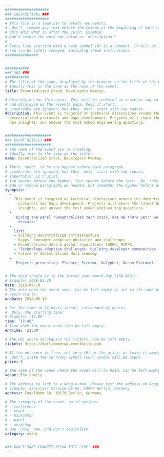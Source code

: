 ```yaml
---
####################
### INSTRUCTIONS ###
####################
# This file is a template to create new events.
# _Don't_ remove any text before the colons at the beginning of each line,
# only edit what is after the colon. Example:
# Don't remove the word nor colon on 'description:'
#
# Every line starting with a hash symbol (#) is a comment. It will be ignored
# and can be safely removed, including these instructions.
###############


###########
### SEO ###
###########
# The title of the page, displayed by the browser on the title of the window.
# Ideally this is the same as the name of the event.
title: Decentralized Stack. Developers Meetup.

# Description for this event. This will be rendered as a <meta> tag in the HTML,
# and displayed on the /events page. Keep it short.
# Linebreaks are ignored, but they _must_ start with two spaces.
description: This event is targeted at technical discussions around the
  decentralized protocols and Dapp development. Projects will share the latest
  dev insights, and answer the most asked engineering questions.


#####################
### EVENT DETAILS ###
#####################
# The name of the event you're creating.
# Ideally this is the same as the title.
name: Decentralized Stack. Developers Meetup.

# There _needs_ to be one hyphen before each paragraph.
# Linebreaks are ignored, but they _must_ start with two spaces.
# Indentation is crucial:
# Two spaces before the hyphen, four spaces before the text. _No_ tabs allowed.
# Add or remove paragraphs as needed, but remember the hyphen before each entry.
synopsis:
  -
    This event is targeted at technical discussions around the decentralized
      protocols and Dapp development. Projects will share the latest dev
      insights, and answer the most asked engineering questions.
  -
    'During the panel "Decentralized tech stack, are we there yet?" we will
      discuss:'
  -
    list:
    - Building decentralized infrastructure
    - Dapps' consumer adoption obstacles and challenges
    - Decentralized data & global regulations (GDPR, HIPPA)
    - 'Technology adoption challenges: building developer communities'
    - Future of decentralised data economy
  -
    'Projects presenting: Fluence, Streamr, NuCypher, Ocean Protocol.'
 

# The date should be in the format year-month-day (ISO 8601).
# Example: 2018-02-28
date: 2018-09-10
# The date when the event ends. Can be left empty or set to the same day the
# event starts.
endDate: 2018-09-10

# Set the time in 24 hours format, surrounded by quotes.
# _Only_ the starting time!
# Example: '18:00'
time: '17:45'
# Time when the event ends. Can be left empty.
endTime: '21:00'

# The URL where to akquire the tickets. Can be left empty.
tickets: https://berlinmeetup.eventbrite.com

# If the entrance is free, set zero (0) as the price, or leave it empty.
# _Don't_ write the currency symbol (Euro symbol will be used).
price: 0

# The name of the venue where the event will be held. Can be left empty.
venue: The Family

# The address to link to a Google map. Please test the address on Google Maps.
# Example: Skalitzer Strasse 85-86, 10997 Berlin, Germany
address: Engeldamm 60, 10179 Berlin, Germany

# The category of the event. Valid options:
# - conference
# - event
# - hackathon
# - panel
# - workshop
# Use _only_ one, and don't capitalize.
category: event


### DON'T MAKE CHANGES BELOW THIS LINE! ###
---
```

<!-- ### DON'T MAKE CHANGES BELOW THIS LINE! ### -->

<Event-Content/>
